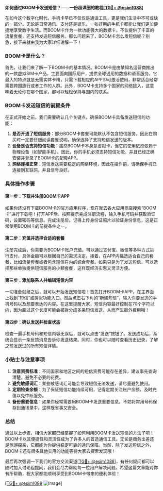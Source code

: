 **如何通过BOOM卡发送短信？——一份超详细的教程[[TG💪+ @esim1088](https://t.me/s/esim1088)]**

在如今这个数字化时代，手机卡早已不仅仅是通话工具，更是我们生活中不可或缺的一部分。无论是日常通讯、支付还是娱乐，一张好用的手机卡都能让我们更加便捷地享受数字生活。而BOOM卡作为一款功能强大的数据卡，不仅提供了丰富的流量套餐，还支持发送短信服务。那么问题来了，BOOM卡怎么发短信呢？别急，接下来就由我为大家详细讲解一下！

### BOOM卡是什么？

首先，让我们来了解一下BOOM卡的基本情况。BOOM卡是由某知名运营商推出的一款虚拟SIM卡产品，主要面向国际用户，提供全球通用的数据和语音服务。它最大的特点就是无需实体卡槽，只需下载相应的APP即可激活使用，非常适合经常需要跨国旅行或者工作的人群。此外，BOOM卡支持多个国家的网络接入，这意味着无论你在哪个国家，都可以轻松保持与国内的联系。

### BOOM卡发送短信的前提条件

在正式开始之前，我们需要确认几个关键点，确保BOOM卡具备发送短信的功能：

1. **是否开通了短信服务**：部分BOOM卡套餐可能默认不包含短信服务，因此在购买时一定要仔细阅读套餐说明，确保选择了支持短信发送的版本。
2. **设备是否支持短信功能**：虽然BOOM卡本身是虚拟卡，但它的使用依然依赖于物理设备（如智能手机）。因此，你的手机必须支持短信功能，并且已经正确安装并登录了BOOM卡的配套APP。
3. **网络连接正常**：短信发送需要稳定的网络环境，因此在操作前，请确保手机已连接到互联网，并且信号良好。

### 具体操作步骤

#### 第一步：下载并注册BOOM卡APP
如果你还没有下载BOOM卡的官方应用程序，现在就去各大应用商店搜索“BOOM卡”进行下载吧！打开APP后，按照提示完成注册流程，输入手机号码并获取验证码，设置密码等信息。完成注册后，记得上传身份证照片以验证身份信息，这是正常使用BOOM卡的前提条件之一。

#### 第二步：充值并选择合适的套餐
注册完成后，你需要为BOOM卡账户充值。可以通过支付宝、微信等多种方式进行支付，具体金额可以根据自己的需求决定。接着，在APP内挑选适合自己的套餐，比如流量套餐或者包含短信在内的综合套餐。如果只是为了发送短信，可以选择那些单独提供短信服务的小额套餐，这样既经济实惠又灵活方便。

#### 第三步：添加联系人并编辑短信内容
一切准备就绪之后，就可以开始发送短信啦！首先打开BOOM卡APP，在主界面上找到“短信”或类似功能入口。然后点击右下角的“新建短信”，输入你要发送的手机号码以及想要表达的内容。在这里提醒大家，短信内容最好控制在70个字符以内，因为超过这个长度可能会被拆分成多条短信发送，从而产生额外费用哦！

#### 第四步：确认发送并检查状态
检查一遍手机号码和短信内容无误后，就可以点击“发送”按钮了。发送成功后，系统会显示一条反馈消息告诉你发送结果。同时，你也可以随时查看历史记录，了解之前发送过的所有短信详情。

### 小贴士与注意事项

1. **注意资费标准**：不同国家和地区之间的短信资费可能存在差异，建议事先查询清楚，避免不必要的花费。
2. **避免敏感词汇**：某些敏感词汇可能会导致短信无法发送，请尽量避免使用。
3. **定期检查余额**：为了保证短信功能持续可用，记得定期关注账户余额，及时充值以免中断服务。
4. **备份重要信息**：如果你经常需要用BOOM卡发送重要信息，不妨将常用号码保存到通讯录中，这样既省事又安全。

### 总结

通过以上步骤，相信大家都已经掌握了如何利用BOOM卡发送短信的方法了吧！BOOM卡以其便捷性和灵活性成为了许多人的首选通信工具。无论是商务出差还是旅游探亲，它都能为你提供稳定可靠的通讯保障。当然，除了发送短信之外，BOOM卡还有很多其他实用的功能等待大家去探索发现哦！

最后再次强调一下我们的官方交流渠道[[TG💪+ @esim1088](https://t.me/s/esim1088)]，有任何疑问都可以随时加入讨论组提问，我们会尽力帮助每一位用户解决问题。希望这篇文章能对你有所帮助，祝大家都能顺利享受到BOOM卡带来的便利体验！

[[TG💪+ @esim1088](https://t.me/s/esim1088) ![Image](https://i.postimg.cc/4NQfJmqS/Snipaste-2025-05-13-00-14-12.png)]